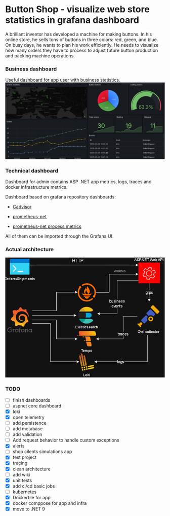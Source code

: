 # Button Shop - visualize web store statistics in grafana dashboard

A brilliant inventor has developed a machine for making buttons. In his online store, he sells tons of buttons in three colors: red, green, and blue. On busy days, he wants to plan his work efficiently. He needs to visualize how many orders they have to process to adjust future button production and packing machine operations.


### Business dashboard
Useful dashboard for app user with business statistics. 
![dashboard example](/doc/readme_assets/dashboard.png)

### Technical dashboard
Dashboard for admin contains ASP .NET app metrics, logs, traces and docker infrastructure metrics. 

Dashboard based on grafana repository dashboards:

- [Cadvisor](https://grafana.com/grafana/dashboards/19792-cadvisor-dashboard/)

- [prometheus-net](https://grafana.com/grafana/dashboards/10427-prometheus-net/)

- [prometheus-net process metrics](https://grafana.com/grafana/dashboards/17039-prometheus-net-process-metrics/)

All of them can be imported through the Grafana UI.

### Actual architecture

![alt text](/doc/readme_assets/scheme.png)

### TODO 

- [ ] finish dashboards
- [ ] aspnet core dashboard
- [x] loki
- [x] open telemetry
- [ ] add persistence
- [ ] add metabase
- [ ] add validation
- [ ] Add request behavior to handle custom exceptions
- [x] alerts
- [ ] shop cilents simulations app
- [x] test project
- [x] tracing
- [x] clean architecture
- [ ] add wiki
- [x] unit tests
- [x] add ci/cd basic jobs
- [ ] kubernetes
- [x] Dockerfile for app
- [x] docker comppose for app and infra
- [x] move to .NET 9